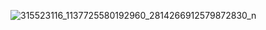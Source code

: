 ![315523116_1137725580192960_2814266912579872830_n](https://user-images.githubusercontent.com/99373882/202331975-4d293c39-fd96-4484-bd30-f1b3bfafec18.jpg)
